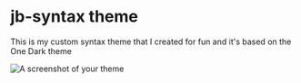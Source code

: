 # jb-syntax theme

This is my custom syntax theme that I created for fun and it's based on the One Dark theme

![A screenshot of your theme](https://f.cloud.github.com/assets/69169/2289498/4c3cb0ec-a009-11e3-8dbd-077ee11741e5.gif)
